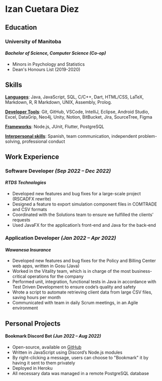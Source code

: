 # Izan Cuetara Diez
## Education
### University of Manitoba
#### *Bachelor of Science, Computer Science (Co-op)*
- Minors in Psychology and Statistics
- Dean's Honours List (2019-2020)

## Skills
**<u>Languages</u>**: Java, JavaScript, SQL, C/C++, Dart, HTML/CSS, LaTeX, Markdown, R, R Markdown, UNIX, Assembly, Prolog.

**<u>Developer Tools</u>**: Git, GitHub, VSCode, IntelliJ, Eclipse, Android Studio, Excel, DataGrip, Neo4j, Unity, Notion, BitBucket, Jira, SourceTree, Figma

**<u>Frameworks</u>**: Node.js, JUnit, Flutter, PostgreSQL

**<u>Interpersonal skills</u>**: Spanish, team communication, independent problem-solving, professional conduct

## Work Experience
### Software Developer *(Sep 2022 – Dec 2022)*
#### *RTDS Technologies*
- Developed new features and bug fixes for a large-scale project (RSCADFX rewrite)
- Designed a feature to export simulation component files in COMTRADE and CSV formats
- Coordinated with the Solutions team to ensure we fulfilled the clients’ requests
- Used JavaFX for the application’s front-end and Java for the back-end

### Application Developer *(Jan 2022 – Apr 2022)*
#### *Wawanesa Insurance*
- Developed new features and bug fixes for the Policy and Billing Center web apps, written in Gosu (Java)
- Worked in the Vitality team, which is in charge of the most business-critical operations for the company
- Performed unit, integration, functional tests in Java in accordance with Test Driven Development to ensure code’s quality and safety
- Wrote a script to automate retrieving client data from large CSV files, saving hours per month
- Communicated with team in daily Scrum meetings, in an Agile environment

## Personal Projects
#### Bookmark Discord Bot *(Jun 2022 – Aug 2022)*
- Open-source, available on [GitHub](https://github.com/algorizan/botmark)
- Written in JavaScript using Discord’s Node.js modules
- By right-clicking a message, users can choose to "Bookmark" it by having it sent to them privately
- Deployed in Heroku
- All necessary data was managed in a remote PostgreSQL database
